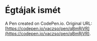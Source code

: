 # Égtájak ismét

A Pen created on CodePen.io. Original URL: [https://codepen.io/vaczso/pen/qBmRjVR](https://codepen.io/vaczso/pen/qBmRjVR).


